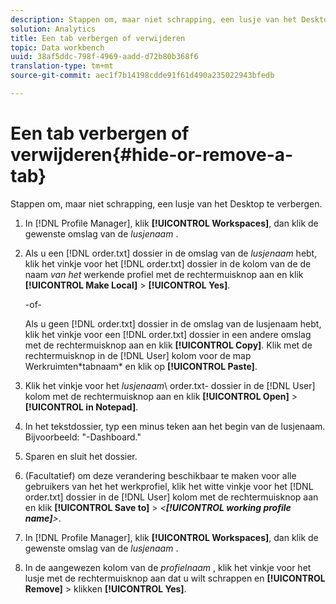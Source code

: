 ```yaml
---
description: Stappen om, maar niet schrapping, een lusje van het Desktop te verbergen.
solution: Analytics
title: Een tab verbergen of verwijderen
topic: Data workbench
uuid: 38af5ddc-798f-4969-aadd-d72b80b368f6
translation-type: tm+mt
source-git-commit: aec1f7b14198cdde91f61d490a235022943bfedb

---
```



# Een tab verbergen of verwijderen{#hide-or-remove-a-tab}

Stappen om, maar niet schrapping, een lusje van het Desktop te verbergen.

1. In [!DNL Profile Manager], klik **[!UICONTROL Workspaces]**, dan klik de gewenste omslag van de *lusjenaam* .
1. Als u een [!DNL order.txt] dossier in de omslag van de *lusjenaam* hebt, klik het vinkje voor het [!DNL order.txt] dossier in de kolom van de de naam *van het* werkende profiel met de rechtermuisknop aan en klik **[!UICONTROL Make Local]** > **[!UICONTROL Yes]**.

   -of-

   Als u geen [!DNL order.txt] dossier in de omslag van de lusjenaam hebt, klik het vinkje voor een [!DNL order.txt] dossier in een andere omslag met de rechtermuisknop aan en klik **[!UICONTROL Copy]**. Klik met de rechtermuisknop in de [!DNL User] kolom voor de map Werkruimten\*tabnaam* en klik op **[!UICONTROL Paste]**.

1. Klik het vinkje voor het *lusjenaam*\ order.txt- dossier in de [!DNL User] kolom met de rechtermuisknop aan en klik **[!UICONTROL Open]** > **[!UICONTROL in Notepad]**.
1. In het tekstdossier, typ een minus teken aan het begin van de lusjenaam. Bijvoorbeeld: &quot;-Dashboard.&quot;
1. Sparen en sluit het dossier.
1. (Facultatief) om deze verandering beschikbaar te maken voor alle gebruikers van het het werkprofiel, klik het witte vinkje voor het [!DNL order.txt] dossier in de [!DNL User] kolom met de rechtermuisknop aan en klik **[!UICONTROL Save to]** > *&lt;**[!UICONTROL working profile name]**>*.

1. In [!DNL Profile Manager], klik **[!UICONTROL Workspaces]**, dan klik de gewenste omslag van de *lusjenaam* .
1. In de aangewezen kolom van de *profielnaam* , klik het vinkje voor het lusje met de rechtermuisknop aan dat u wilt schrappen en **[!UICONTROL Remove]** > klikken **[!UICONTROL Yes]**.

